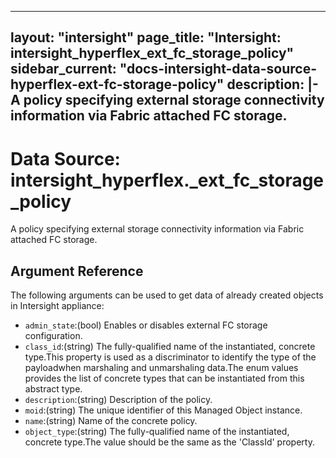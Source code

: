 
---
layout: "intersight"
page_title: "Intersight: intersight_hyperflex_ext_fc_storage_policy"
sidebar_current: "docs-intersight-data-source-hyperflex-ext-fc-storage-policy"
description: |-
A policy specifying external storage connectivity information via Fabric attached FC storage.
---

# Data Source: intersight_hyperflex._ext_fc_storage_policy
A policy specifying external storage connectivity information via Fabric attached FC storage.
## Argument Reference
The following arguments can be used to get data of already created objects in Intersight appliance:
* `admin_state`:(bool) Enables or disables external FC storage configuration. 
* `class_id`:(string) The fully-qualified name of the instantiated, concrete type.This property is used as a discriminator to identify the type of the payloadwhen marshaling and unmarshaling data.The enum values provides the list of concrete types that can be instantiated from this abstract type. 
* `description`:(string) Description of the policy. 
* `moid`:(string) The unique identifier of this Managed Object instance. 
* `name`:(string) Name of the concrete policy. 
* `object_type`:(string) The fully-qualified name of the instantiated, concrete type.The value should be the same as the 'ClassId' property. 
